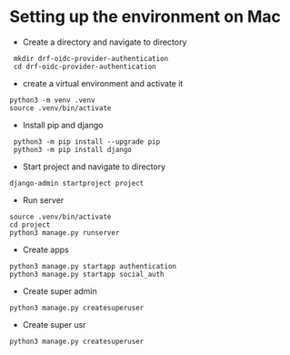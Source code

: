 # Setting up the environment on Mac
- Create a directory  and navigate to directory
```
 mkdir drf-oidc-provider-authentication 
 cd drf-oidc-provider-authentication 
```
- create a virtual environment and activate it
```
python3 -m venv .venv
source .venv/bin/activate
```
- Install pip and django
```
 python3 -m pip install --upgrade pip
 python3 -m pip install django
```
- Start project and navigate to directory
```
django-admin startproject project
```
- Run server
```
source .venv/bin/activate
cd project
python3 manage.py runserver
```
- Create apps
```
python3 manage.py startapp authentication
python3 manage.py startapp social_auth
```

- Create super admin
```
python3 manage.py createsuperuser
```

- Create super usr
```
python3 manage.py createsuperuser
```